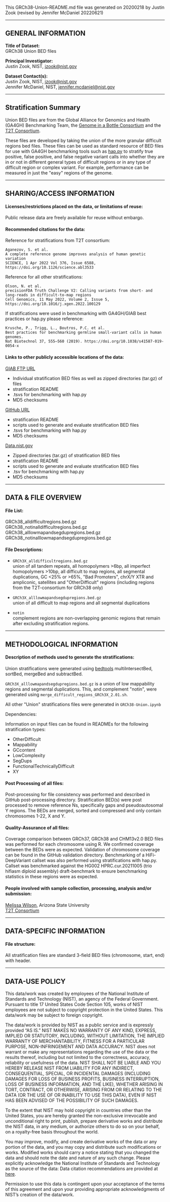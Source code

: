 This GRCh38-Union-README.md file was generated on 20200218 by Justin Zook (revised by Jennifer McDaniel 20220621)

-------------------
GENERAL INFORMATION
-------------------

**Title of Dataset:**  
GRCh38 Union BED files

**Principal Investigator:**  
Justin Zook, NIST, jzook@nist.gov
	
**Dataset Contact(s):**  
Justin Zook, NIST, jzook@nist.gov  
Jennifer McDaniel, NIST, jennifer.mcdaniel@nist.gov

----------------------
Stratification Summary
----------------------

Union BED files are from the Global Alliance for Genomics and Health (GA4GH) Benchmarking Team, the [Genome in a Bottle Consortium](https://www.nist.gov/programs-projects/genome-bottle) and the [T2T Consortium](https://sites.google.com/ucsc.edu/t2tworkinggroup).

These files are developed by taking the union of the more granular difficult regions bed files. These files can be used as standard resource of BED files for use with GA4GH benchmarking tools such as [hap.py](https://github.com/Illumina/hap.py) to stratify true positive, false positive, and false negative variant calls into whether they are in or not in different general types of difficult regions or in any type of difficult region or complex variant. For example, performance can be measured in just the "easy" regions of the genome.

--------------------------
SHARING/ACCESS INFORMATION
--------------------------

#### Licenses/restrictions placed on the data, or limitations of reuse: 
Public release data are freely available for reuse without embargo.

#### Recommended citations for the data:

Reference for stratifications from T2T consortium:

	Aganezov, S. et al.
	A complete reference genome improves analysis of human genetic variation
	SCIENCE, 1 Apr 2022 Vol 376, Issue 6588, https://doi.org/10.1126/science.abl3533

Reference for all other stratifications:

	Olson, N. et al.
	precisionFDA Truth Challenge V2: Calling variants from short- and long-reads in difficult-to-map regions
	Cell Genomics, 11 May 2022, Volume 2, Issue 5,  https://doi.org/10.1016/j.xgen.2022.100129

If stratifications were used in benchmarking with GA4GH/GIAB best practices or hap.py please reference:

	Krusche, P., Trigg, L., Boutros, P.C. et al.
	Best practices for benchmarking germline small-variant calls in human genomes.
	Nat Biotechnol 37, 555–560 (2019). https://doi.org/10.1038/s41587-019-0054-x


#### Links to other publicly accessible locations of the data:

[GIAB FTP URL](https://ftp://ftp-trace.ncbi.nlm.nih.gov/ReferenceSamples/giab/release/genome-stratifications/)
- Individual stratification BED files as well as zipped directories (tar.gz) of files
- stratification README
- .tsvs for benchmarking with hap.py
- MD5 checksums

[GitHub URL](https://github.com/genome-in-a-bottle/genome-stratifications/)
- stratification README
- scripts used to generate and evaluate stratification BED files
- .tsvs for benchmarking with hap.py
- MD5 checksums

[Data.nist.gov](https://doi.org/10.18434/mds2-2499)
- Zipped directories (tar.gz) of stratification BED files
- stratification README
- scripts used to generate and evaluate stratification BED files
- .tsv for benchmarking with hap.py
- MD5 checksums

--------------------
DATA & FILE OVERVIEW
--------------------
#### File List:
GRCh38_alldifficultregions.bed.gz  
GRCh38_notinalldifficultregions.bed.gz  
GRCh38_alllowmapandsegdupregions.bed.gz    
GRCh38_notinalllowmapandsegdupregions.bed.gz   

#### File Descriptions:
- `GRCh3X_alldifficultregions.bed.gz`  
union of all tandem repeats, all homopolymers >6bp, all imperfect homopolymers >10bp, all difficult to map regions, all segmental duplications, GC <25% or >65%, "Bad Promoters", chrX/Y XTR and ampliconic, satellites and "OtherDifficult" regions (including regions from the T2T-consortium for GRCh38 only)
 
- `GRCh3X_alllowmapandsegdupregions.bed.gz`  
union of all difficult to map regions and all segmental duplications

- `notin`  
complement regions are non-overlapping genomic regions that remain after excluding stratification regions.  

--------------------------
METHODOLOGICAL INFORMATION
--------------------------

#### Description of methods used to generate the stratifications:

Union stratifications were generated using [bedtools](https://bedtools.readthedocs.io/en/latest/) multiIntersectBed, sortBed, mergeBed and subtractBed. 

`GRCh3X_alllowmapandsegdupregions.bed.gz` is a union of low mappability regions and segmental duplications. This, and complement "notin", were generated using `merge_difficult_regions_GRCh3X_2.01.sh`.  

All other "Union" stratifications files were generated in `GRCh38-Union.ipynb`

Dependencies:  

Information on input files can be found in READMEs for the following stratification types:
- OtherDifficult
- Mappability
- GCcontent
- LowComplexity
- SegDups
- FunctionalTechnicallyDifficult
- XY

#### Post Processing of all files:
Post-processing for file consistency was performed and described in GitHub post-processing directory.  Stratification BED(s) were post processed to remove reference Ns, specifically gaps and pseudoautosomal Y regions. The BEDs are merged, sorted and compressed and only contain chromosomes 1-22, X and Y.  

#### Quality-Assurance of all files:
Coverage comparison between GRCh37, GRCh38 and CHM13v2.0 BED files was performed for each chromosome using R. We confirmed coverage between the BEDs were as expected. Validation of chromosome coverage can be found in the GitHub validation directory. Benchmarking of a HiFi-DeepVariant callset was also performed using stratifications with hap.py.  Callset was benchmarked against the HG002 HPRC.cur.20211005 (trio hifiasm diploid assembly) draft-benchmark to ensure benchmarking statistics in these regions were as expected. 

#### People involved with sample collection, processing, analysis and/or submission:
[Melissa Wilson](http://www.sexchrlab.org), Arizona State University  
[T2T Consortium](https://sites.google.com/ucsc.edu/t2tworkinggroup)

--------------------------
DATA-SPECIFIC INFORMATION 
--------------------------

#### File structure: 
All stratification files are standard 3-field BED files (chromosome, start, end) with header.

--------------------------
DATA-USE POLICY 
--------------------------

This data/work was created by employees of the National Institute of Standards and Technology (NIST), an agency of the Federal Government. Pursuant to title 17 United States Code Section 105, works of NIST employees are not subject to copyright protection in the United States.  This data/work may be subject to foreign copyright.

The data/work is provided by NIST as a public service and is expressly provided “AS IS.” NIST MAKES NO WARRANTY OF ANY KIND, EXPRESS, IMPLIED OR STATUTORY, INCLUDING, WITHOUT LIMITATION, THE IMPLIED WARRANTY OF MERCHANTABILITY, FITNESS FOR A PARTICULAR PURPOSE, NON-INFRINGEMENT AND DATA ACCURACY. NIST does not warrant or make any representations regarding the use of the data or the results thereof, including but not limited to the correctness, accuracy, reliability or usefulness of the data. NIST SHALL NOT BE LIABLE AND YOU HEREBY RELEASE NIST FROM LIABILITY FOR ANY INDIRECT, CONSEQUENTIAL, SPECIAL, OR INCIDENTAL DAMAGES (INCLUDING DAMAGES FOR LOSS OF BUSINESS PROFITS, BUSINESS INTERRUPTION, LOSS OF BUSINESS INFORMATION, AND THE LIKE), WHETHER ARISING IN TORT, CONTRACT, OR OTHERWISE, ARISING FROM OR RELATING TO THE DATA (OR THE USE OF OR INABILITY TO USE THIS DATA), EVEN IF NIST HAS BEEN ADVISED OF THE POSSIBILITY OF SUCH DAMAGES.

To the extent that NIST may hold copyright in countries other than the United States, you are hereby granted the non-exclusive irrevocable and unconditional right to print, publish, prepare derivative works and distribute the NIST data, in any medium, or authorize others to do so on your behalf, on a royalty-free basis throughout the world.

You may improve, modify, and create derivative works of the data or any portion of the data, and you may copy and distribute such modifications or works. Modified works should carry a notice stating that you changed the data and should note the date and nature of any such change. Please explicitly acknowledge the National Institute of Standards and Technology as the source of the data:  Data citation recommendations are provided at [here](https://www.nist.gov/open/license).

Permission to use this data is contingent upon your acceptance of the terms of this agreement and upon your providing appropriate acknowledgments of NIST’s creation of the data/work.

